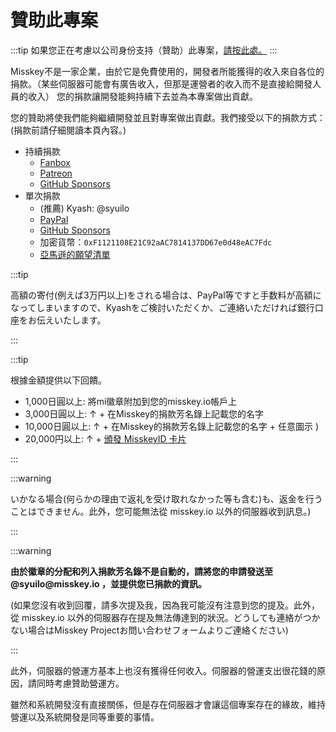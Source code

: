 # 贊助此專案

:::tip
如果您正在考慮以公司身份支持（贊助）此專案，[請按此處。](/docs/become-a-sponsor/)
:::

Misskey不是一家企業，由於它是免費使用的，開發者所能獲得的收入來自各位的捐款。（某些伺服器可能會有廣告收入，但那是運營者的收入而不是直接給開發人員的收入）
您的捐款讓開發能夠持續下去並為本專案做出貢獻。

您的贊助將使我們能夠繼續開發並且對專案做出貢獻。我們接受以下的捐款方式：(捐款前請仔細閱讀本頁內容。)

- 持續捐款
  - [Fanbox](https://syuilo.fanbox.cc/)
  - [Patreon](https://www.patreon.com/syuilo)
  - [GitHub Sponsors](https://github.com/sponsors/misskey-dev)
- 單次捐款
  - (推薦) Kyash: @syuilo
  - [PayPal](https://paypal.me/syuilo)
  - [GitHub Sponsors](https://github.com/sponsors/misskey-dev)
  - 加密貨幣：`0xF1121108E21C92aAC7814137DD67e0d48eAC7Fdc`
  - [亞馬遜的願望清單](https://www.amazon.jp/hz/wishlist/ls/4JG4P6XKX9KD?ref_=wl_share)

:::tip

高額の寄付(例えば3万円以上)をされる場合は、PayPal等ですと手数料が高額になってしまいますので、Kyashをご検討いただくか、ご連絡いただければ銀行口座をお伝えいたします。

:::

:::tip

根據金額提供以下回饋。

- 1,000日圓以上: 將mi徽章附加到您的misskey.io帳戶上
- 3,000日圓以上: ↑ + 在Misskey的捐款芳名錄上記載您的名字
- 10,000日圓以上: ↑ + 在Misskey的捐款芳名錄上記載您的名字 + 任意圖示 )
- 20,000円以上: ↑ + [頒發 MisskeyID 卡片](/docs/mi-card/)

:::

:::warning

いかなる場合(何らかの理由で返礼を受け取れなかった等も含む)も、返金を行うことはできません。此外，您可能無法從 misskey.io 以外的伺服器收到訊息。)

:::

:::warning

**由於徽章的分配和列入捐款芳名錄不是自動的，請將您的申請發送至\@syuilo\@misskey.io ，並提供您已捐款的資訊。**

(如果您沒有收到回覆，請多次提及我，因為我可能沒有注意到您的提及。此外，從 misskey.io 以外的伺服器存在提及無法傳達到的狀況。どうしても連絡がつかない場合はMisskey Projectお問い合わせフォームよりご連絡ください)

:::

此外，伺服器的營運方基本上也沒有獲得任何收入。伺服器的營運支出很花錢的原因，請同時考慮贊助營運方。

雖然和系統開發沒有直接關係，但是存在伺服器才會讓這個專案存在的緣故，維持營運以及系統開發是同等重要的事情。
